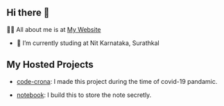 ## Hi there 👋

🙋‍♂️ All about me is at <a href="https://timsal.vercel.app/home" target="_blank">My Website</a>

- 🌱 I’m currently studing at Nit Karnataka, Surathkal

## My Hosted Projects

- [code-crona](https://melodious-begonia-db5921.netlify.app/): I made this project during the time of covid-19 pandamic.

- [notebook](https://talam1234.github.io/notebook/): I build this to store the note secretly.

<!--
**Talam1234/Talam1234** is a ✨ _special_ ✨ repository because its `README.md` (this file) appears on your GitHub profile.

Here are some ideas to get you started:

- 🔭 I’m currently working on ...
 ...
- 👯 I’m looking to collaborate on ...
- 🤔 I’m looking for help with ...
- 💬 Ask me about ...
- 📫 How to reach me: ...
- 😄 Pronouns: ...
- ⚡ Fun fact: ...
-->
